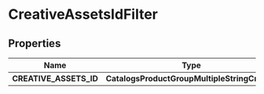 

# CreativeAssetsIdFilter


## Properties

| Name | Type | Description | Notes |
|------------ | ------------- | ------------- | -------------|
|**CREATIVE_ASSETS_ID** | **CatalogsProductGroupMultipleStringCriteria** |  |  |



